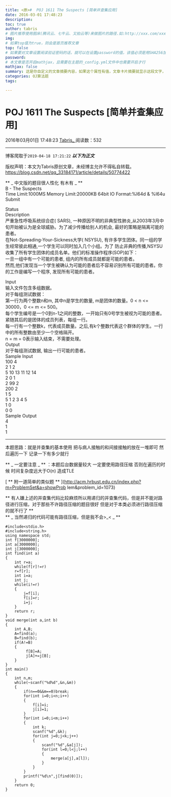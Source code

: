 ```yaml
---
title: <原>#  POJ 1611 The Suspects [简单并查集应用]
date: 2016-03-01 17:48:23
description:
toc: true
author: tabris
# 图片推荐使用图床(腾讯云、七牛云、又拍云等)来做图片的路径.如:http://xxx.com/xxx.jpg
img: 
# 如果top值为true，则会是首页推荐文章
top: false
# 如果要对文章设置阅读验证密码的话，就可以在设置password的值，该值必须是用SHA256加密后的密码，防止被他人识破
password: 
# 本文章是否开启mathjax，且需要在主题的_config.yml文件中也需要开启才行
mathjax: false
summary: 这是你自定义的文章摘要内容，如果这个属性有值，文章卡片摘要就显示这段文字，否则程序会自动截取文章的部分内容作为摘要
categories: OJ算法题
tags:

---
```





#  POJ 1611 The Suspects [简单并查集应用]

2016年03月01日 17:48:23  [ Tabris_ ](https://me.csdn.net/qq_33184171) 阅读数：532


--- 
 博客爬取于`2019-04-18 17:21:22`
***以下为正文***

版权声明：本文为Tabris原创文章，未经博主允许不得私自转载。
https://blog.csdn.net/qq_33184171/article/details/50774422

** _ 中文版的题目很人性化 有木有 _ **   
B - The Suspects  
Time Limit:1000MS Memory Limit:20000KB 64bit IO Format:%I64d & %I64u  
Submit

Status  
Description  
严重急性呼吸系统综合症( SARS), 一种原因不明的非典型性肺炎,从2003年3月中旬开始被认为是全球威胁。为了减少传播给别人的机会,
最好的策略是隔离可能的患者。  
在Not-Spreading-Your-Sickness大学( NSYSU), 有许多学生团体。同一组的学生经常彼此相通,一个学生可以同时加入几个小组。为了
防止非典的传播,NSYSU收集了所有学生团体的成员名单。他们的标准操作程序(SOP)如下：  
一旦一组中有一个可能的患者, 组内的所有成员就都是可能的患者。  
然而,他们发现当一个学生被确认为可能的患者后不容易识别所有可能的患者。你的工作是编写一个程序, 发现所有可能的患者。

Input  
输入文件包含多组数据。  
对于每组测试数据：  
第一行为两个整数n和m, 其中n是学生的数量, m是团体的数量。0 < n <= 30000，0 <= m <= 500。  
每个学生编号是一个0到n-1之间的整数，一开始只有0号学生被视为可能的患者。  
紧随其后的是团体的成员列表，每组一行。  
每一行有一个整数k，代表成员数量。之后,有k个整数代表这个群体的学生。一行中的所有整数由至少一个空格隔开。  
n = m = 0表示输入结束，不需要处理。  
Output  
对于每组测试数据, 输出一行可能的患者。  
Sample Input  
100 4  
2 1 2  
5 10 13 11 12 14  
2 0 1  
2 99 2  
200 2  
1 5  
5 1 2 3 4 5  
1 0  
0 0  
Sample Output  
4  
1  
1

* * *

本题思路：就是并查集的基本使用 把与病人接触的和间接接触的放在一堆即可 然后遍历一下 记录一下有多少就行

** _ 一定要注意 _ ** ：本题后台数据量较大 一定要使用路径压缩 否则在遍历的时候 时间复杂度远大于O(n) 造成TLE 

[ ** 附一道简单的类似题 ** ](http://acm.hrbust.edu.cn/index.php?m=ProblemSet&a=showProb
lem&problem_id=1073)

** 有人嫌上述的并查集代码比较麻烦所以用递归的并查集代码，但是并不能对路径进行压缩，对于那些不许路径压缩的题目很好 但是对于本类必须进行路径压缩的就不行了 **   
** _ 当然递归的代码可能有路径压缩，但是我不会>_< _ **
    
    
    #include<stdio.h>  
    #include<string.h>  
    using namespace std;  
    int f[3000000];  
    int a[3000000];  
    int j[3000000];  
    int find(int a)  
    {  
        int r=a;  
        while(f[r]!=r)  
        r=f[r];  
        int i=a;  
        int j;  
        while(i!=r)
        {  
            j=f[i];  
            f[i]=r;  
            i=j;  
        }  
        return r;  
    }  
    void merge(int a,int b)  
    {  
        int A,B;  
        A=find(a);  
        B=find(b);  
        if(A!=B)  
        {  
             f[B]=A;  
             j[A]+=j[B];  
        }  
    }  
    int main()  
    {  
        int n,m;  
        while(~scanf("%d%d",&n,&m))  
        {  
            if(n==0&&m==0)break;  
            for(int i=0;i<n;i++)  
            {  
                f[i]=i;  
                j[i]=1;  
            }  
            for(int i=0;i<m;i++)  
            {  
                int k;  
                scanf("%d",&k);  
                for(int j=0;j<k;j++)  
                {  
                    scanf("%d",&a[j]);  
                    for(int l=0;l<j;l++)  
                    {  
                        merge(a[j],a[l]);  
                    }  
                }  
            }  
            printf("%d\n",j[find(0)]);  
        }  
        return 0;
    }  

